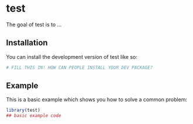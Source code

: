 
# test

<!-- badges: start -->
<!-- badges: end -->

The goal of test is to ...

## Installation

You can install the development version of test like so:

``` r
# FILL THIS IN! HOW CAN PEOPLE INSTALL YOUR DEV PACKAGE?
```

## Example

This is a basic example which shows you how to solve a common problem:

``` r
library(test)
## basic example code
```

